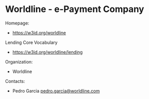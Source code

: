 Worldline - e-Payment Company
===

Homepage:
* https://w3id.org/worldline

Lending Core Vocabulary
* https://w3id.org/worldline/lending

Organization: 
* Worldline

Contacts:
* Pedro Garcia <pedro.garcia@worldline.com>